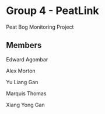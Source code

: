 # Group 4 - PeatLink

Peat Bog Monitoring Project



## Members
Edward Agombar

Alex Morton

Yu Liang Gan

Marquis Thomas

Xiang Yong Gan
